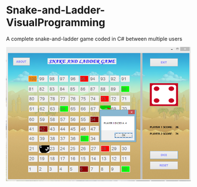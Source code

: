 # Snake-and-Ladder-VisualProgramming
A complete snake-and-ladder game coded in C# between multiple users




![alt text](https://github.com/umairspn/Snake-and-Ladder-VisualProgramming/blob/main/game.png?raw=true "paranoid Game")
